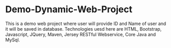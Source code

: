 # Demo-Dynamic-Web-Project

This is a demo web project where user will provide ID and Name of user and it will be saved in database. Technologies uesd here are HTML, Bootstrap, Javascript, JQuery, Maven, Jersey RESTful Webservice, Core Java and MySql.
